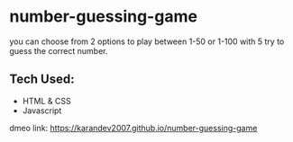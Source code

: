 # number-guessing-game
you can choose from 2 options to play between 1-50 or 1-100 with 5 try to guess the correct number.

## Tech Used:
- HTML & CSS
- Javascript

dmeo link: https://karandev2007.github.io/number-guessing-game
